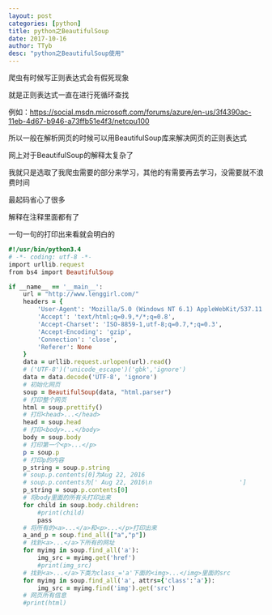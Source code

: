 ```yaml
---
layout: post
categories: [python]
title: python之BeautifulSoup
date: 2017-10-16
author: TTyb
desc: "python之BeautifulSoup使用"
---
```


爬虫有时候写正则表达式会有假死现象

就是正则表达式一直在进行死循环查找

例如：https://social.msdn.microsoft.com/forums/azure/en-us/3f4390ac-11eb-4d67-b946-a73ffb51e4f3/netcpu100

所以一般在解析网页的时候可以用BeautifulSoup库来解决网页的正则表达式

网上对于BeautifulSoup的解释太复杂了

我就只是选取了我爬虫需要的部分来学习，其他的有需要再去学习，没需要就不浪费时间

最起码省心了很多

解释在注释里面都有了

一句一句的打印出来看就会明白的

~~~ruby
#!/usr/bin/python3.4
# -*- coding: utf-8 -*-
import urllib.request
from bs4 import BeautifulSoup

if __name__ == '__main__':
    url = "http://www.lenggirl.com/"
    headers = {
        'User-Agent': 'Mozilla/5.0 (Windows NT 6.1) AppleWebKit/537.11 (KHTML, like Gecko) Chrome/23.0.1271.64 Safari/537.11',
        'Accept': 'text/html;q=0.9,*/*;q=0.8',
        'Accept-Charset': 'ISO-8859-1,utf-8;q=0.7,*;q=0.3',
        'Accept-Encoding': 'gzip',
        'Connection': 'close',
        'Referer': None
    }
    data = urllib.request.urlopen(url).read()
    # ('UTF-8')('unicode_escape')('gbk','ignore')
    data = data.decode('UTF-8', 'ignore')
    # 初始化网页
    soup = BeautifulSoup(data, "html.parser")
    # 打印整个网页
    html = soup.prettify()
    # 打印<head>...</head>
    head = soup.head
    # 打印<body>...</body>
    body = soup.body
    # 打印第一个<p>...</p>
    p = soup.p
    # 打印p的内容
    p_string = soup.p.string
    # soup.p.contents[0]为Aug 22, 2016
    # soup.p.contents为[' Aug 22, 2016\n                        ']
    p_string = soup.p.contents[0]
    # 将body里面的所有头打印出来
    for child in soup.body.children:
        #print(child)
        pass
    # 将所有的<a>...</a>和<p>...</p>打印出来
    a_and_p = soup.find_all(["a","p"])
    # 找到<a>...</a>下所有的网址
    for myimg in soup.find_all('a'):
        img_src = myimg.get('href')
        #print(img_src)
    # 找到<a>...</a>下类为class_='a'下面的<img>...</img>里面的src
    for myimg in soup.find_all('a', attrs={'class':'a'}):
        img_src = myimg.find('img').get('src')
    # 网页所有信息
    #print(html)
~~~
